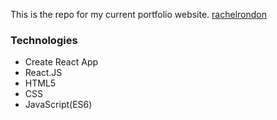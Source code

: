 This is the repo for my current portfolio website. [rachelrondon](http://rachelrondon.com/)

### Technologies
- Create React App
- React.JS
- HTML5
- CSS
- JavaScript(ES6)
